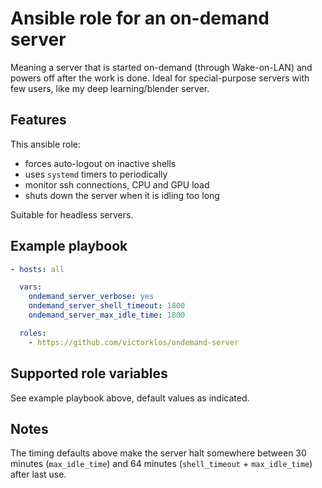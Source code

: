 
# Ansible role for an on-demand server

Meaning a server that is started on-demand (through Wake-on-LAN) and powers
off after the work is done. Ideal for special-purpose servers with few users,
like my deep learning/blender server.

## Features

This ansible role:

- forces auto-logout on inactive shells
- uses `systemd` timers to periodically
- monitor ssh connections, CPU and GPU load
- shuts down the server when it is idling too long

Suitable for headless servers.


## Example playbook

```yaml
- hosts: all

  vars:
    ondemand_server_verbose: yes
    ondemand_server_shell_timeout: 1800
    ondemand_server_max_idle_time: 1800

  roles:
    - https://github.com/victorklos/ondemand-server
```


## Supported role variables

See example playbook above, default values as indicated.


## Notes

The timing defaults above make the server halt somewhere between 30 minutes
(`max_idle_time`) and 64 minutes (`shell_timeout` + `max_idle_time`) after last
use.

